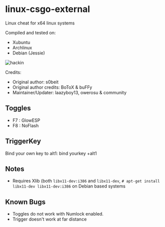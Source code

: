 linux-csgo-external
===================

Linux cheat for x64 linux systems

Compiled and tested on:
- Xubuntu
- Archlinux
- Debian (Jessie)

![hackin](http://i.imgur.com/fiKLjnQ.jpg)

Credits:
- Original author: s0beit
- Original author credits: BoToX & buFFy
- Maintainer/Updater: laazyboy13, owerosu & community

## Toggles
* F7 : GlowESP
* F8 : NoFlash

## TriggerKey
Bind your own key to alt1:
bind yourkey +alt1

## Notes
* Requires Xlib (both `libx11-dev:i386` and `libx11-dev`, `# apt-get install libx11-dev libx11-dev:i386` on Debian based systems

## Known Bugs
* Toggles do not work with Numlock enabled.
* Trigger doesn't work at far distance
